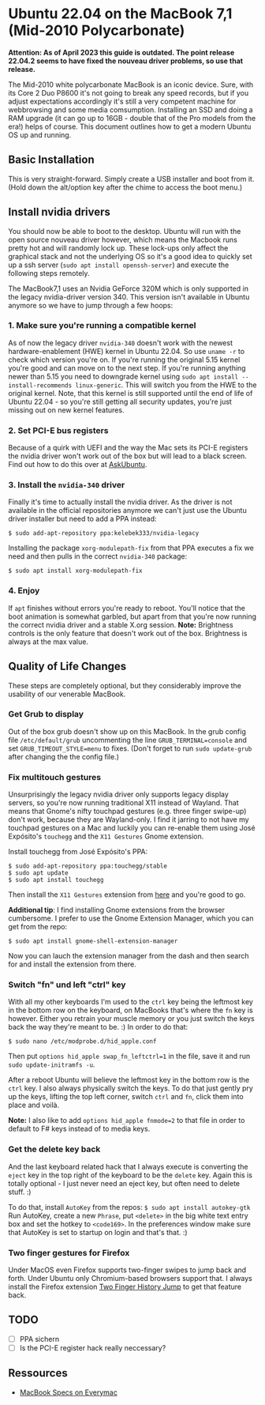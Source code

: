 # Ubuntu 22.04 on the MacBook 7,1 (Mid-2010 Polycarbonate)

**Attention: As of April 2023 this guide is outdated. The point release 22.04.2 seems to have fixed the nouveau driver problems, so use that release.**

The Mid-2010 white polycarbonate MacBook is an iconic device. Sure, with its Core 2 Duo P8600 it's not going to break any speed records, but if you adjust expectations accordingly it's still a very competent machine for webbrowsing and some media comsumption. Installing an SSD and doing a RAM upgrade (it can go up to 16GB - double that of the Pro models from the era!) helps of course. This document outlines how to get a modern Ubuntu OS up and running.
  
## Basic Installation 
This is very straight-forward. Simply create a USB installer and boot from it. (Hold down the alt/option key after the chime to access the boot menu.) 

## Install nvidia drivers
You should now be able to boot to the desktop. Ubuntu will run with the open source nouveau driver however, which means the Macbook runs pretty hot and will randomly lock up. These lock-ups only affect the graphical stack and not the underlying OS so it's a good idea to quickly set up a ssh server (`sudo apt install openssh-server`) and execute the following steps remotely. 

The MacBook7,1 uses an Nvidia GeForce 320M which is only supported in the legacy nvidia-driver version 340. This version isn't available in Ubuntu anymore so we have to jump through a few hoops:

### 1. Make sure you're running a compatible kernel
As of now the legacy driver `nvidia-340` doesn't work with the newest hardware-enablement (HWE) kernel in Ubuntu 22.04. So use `uname -r` to check which version you're on. If you're running the original 5.15 kernel you're good and can move on to the next step. If you're running anything newer than 5.15 you need to downgrade kernel using `sudo apt install --install-recommends linux-generic`. This will switch you from the HWE to the original kernel. Note, that this kernel is still supported until the end of life of Ubuntu 22.04 - so you're still getting all security updates, you're just missing out on new kernel features.

### 2. Set PCI-E bus registers
Because of a quirk with UEFI and the way the Mac sets its PCI-E registers the nvidia driver won't work out of the box but will lead to a black screen.
Find out how to do this over at [AskUbuntu](https://askubuntu.com/a/613573/21008).

### 3. Install the `nvidia-340` driver
Finally it's time to actually install the nvidia driver. As the driver is not available in the official repositories anymore we can't just use the Ubuntu driver installer but need to add a PPA instead:
```
$ sudo add-apt-repository ppa:kelebek333/nvidia-legacy
```

Installing the package `xorg-modulepath-fix` from that PPA executes a fix we need and then pulls in the correct `nvidia-340` package: 
```
$ sudo apt install xorg-modulepath-fix
```
### 4. Enjoy
If `apt` finishes without errors you're ready to reboot. You'll notice that the boot animation is somewhat garbled, but apart from that you're now running the correct nvidia driver and a stable X.org session.
**Note:** Brightness controls is the only feature that doesn't work out of the box. Brightness is always at the max value.
  
## Quality of Life Changes
These steps are completely optional, but they considerably improve the usability of our venerable MacBook.

### Get Grub to display
Out of the box grub doesn't show up on this MacBook. In the grub config file `/etc/default/grub` uncommenting the line `GRUB_TERMINAL=console` and set `GRUB_TIMEOUT_STYLE=menu` to fixes. (Don't forget to run `sudo update-grub` after changing the the config file.)

### Fix multitouch gestures
Unsurprisingly the legacy nvidia driver only supports legacy display servers, so you're now running traditional X11 instead of Wayland. That means that Gnome's nifty touchpad gestures (e.g. three finger swipe-up) don't work, because they are Wayland-only. I find it jarring to not have my touchpad gestures on a Mac and luckily you can re-enable them using José Expósito's `touchegg` and the `X11 Gestures` Gnome extension. 

Install touchegg from José Expósito's PPA:
```
$ sudo add-apt-repository ppa:touchegg/stable
$ sudo apt update
$ sudo apt install touchegg
```

Then install the `X11 Gestures` extension from [here](https://extensions.gnome.org/extension/4033/x11-gestures/) and you're good to go.

**Additional tip**: I find installing Gnome extensions from the browser cumbersome. I prefer to use the Gnome Extension Manager, which you can get from the repo:
```
$ sudo apt install gnome-shell-extension-manager
```
Now you can lauch the extension manager from the dash and then search for and install the extension from there.

### Switch "fn" und left "ctrl" key
With all my other keyboards I'm used to the `ctrl` key being the leftmost key in the bottom row on the keyboard, on MacBooks that's where the `fn` key is however. Either you retrain your muscle memory or you just switch the keys back the way they're meant to be. :) In order to do that:
```
$ sudo nano /etc/modprobe.d/hid_apple.conf
```
Then put `options hid_apple swap_fn_leftctrl=1` in the file, save it and run `sudo update-initramfs -u`.

After a reboot Ubuntu will believe the leftmost key in the bottom row is the `ctrl` key. I also always physically switch the keys. To do that just gently pry up the keys, lifting the top left corner, switch `ctrl` and `fn`, click them into place and voilà.

**Note:** I also like to add `options hid_apple fnmode=2` to that file in order to default to F# keys instead of to media keys.

### Get the delete key back
And the last keyboard related hack that I always execute is converting the `eject` key in the top right of the keyboard to be the `delete` key. Again this is totally optional - I just never need an eject key, but often need to delete stuff. :)

To do that, install `AutoKey` from the repos: `$ sudo apt install autokey-gtk`
Run AutoKey, create a new `Phrase`, put `<delete>` in the big white text entry box and set the hotkey to `<code169>`. In the preferences window make sure that AutoKey is set to startup on login and that's that. :)

### Two finger gestures for Firefox
Under MacOS even Firefox supports two-finger swipes to jump back and forth. Under Ubuntu only Chromium-based browsers support that. I always install the Firefox extension [Two Finger History Jump](https://addons.mozilla.org/de/firefox/addon/two-finger-history-jump/) to get that feature back.

## TODO

- [ ] PPA sichern 
- [ ] Is the PCI-E register hack really neccessary?

## Ressources
- [MacBook Specs on Everymac](https://everymac.com/systems/apple/macbook/specs/macbook-core-2-duo-2.4-white-13-polycarbonate-unibody-mid-2010-specs.html)
